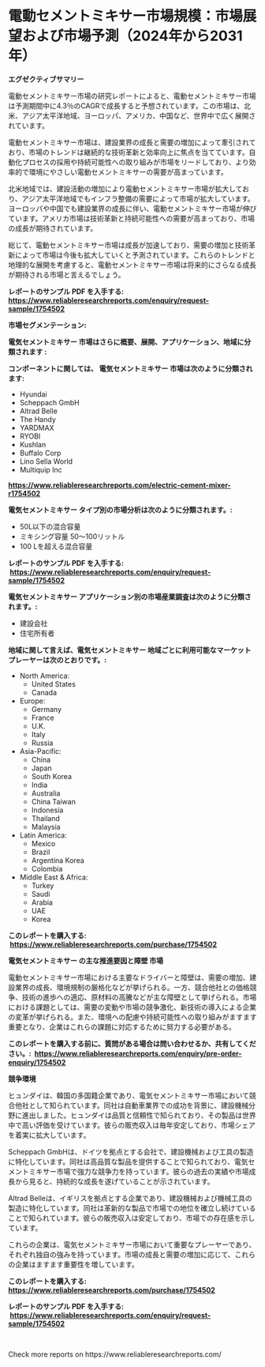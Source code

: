 <p><h1>電動セメントミキサー市場規模：市場展望および市場予測（2024年から2031年）</h1></p><p><strong>エグゼクティブサマリー</strong></p>
<p><p>電動セメントミキサー市場の研究レポートによると、電動セメントミキサー市場は予測期間中に4.3％のCAGRで成長すると予想されています。この市場は、北米、アジア太平洋地域、ヨーロッパ、アメリカ、中国など、世界中で広く展開されています。</p><p>電動セメントミキサー市場は、建設業界の成長と需要の増加によって牽引されており、市場のトレンドは継続的な技術革新と効率向上に焦点を当てています。自動化プロセスの採用や持続可能性への取り組みが市場をリードしており、より効率的で環境にやさしい電動セメントミキサーの需要が高まっています。</p><p>北米地域では、建設活動の増加により電動セメントミキサー市場が拡大しており、アジア太平洋地域でもインフラ整備の需要によって市場が拡大しています。ヨーロッパや中国でも建設業界の成長に伴い、電動セメントミキサー市場が伸びています。アメリカ市場は技術革新と持続可能性への需要が高まっており、市場の成長が期待されています。</p><p>総じて、電動セメントミキサー市場は成長が加速しており、需要の増加と技術革新によって市場は今後も拡大していくと予測されています。これらのトレンドと地理的な展開を考慮すると、電動セメントミキサー市場は将来的にさらなる成長が期待される市場と言えるでしょう。</p></p>
<p><strong>レポートのサンプル PDF を入手する: <a href="https://www.reliableresearchreports.com/enquiry/request-sample/1754502">https://www.reliableresearchreports.com/enquiry/request-sample/1754502</a></strong></p>
<p><strong>市場セグメンテーション:</strong></p>
<p><strong> 電気セメントミキサー 市場はさらに概要、展開、アプリケーション、地域に分類されます :</strong></p>
<p><strong>コンポーネントに関しては、 電気セメントミキサー 市場は次のように分類されます: &nbsp;</strong></p>
<p><ul><li>Hyundai</li><li>Scheppach GmbH</li><li>Altrad Belle</li><li>The Handy</li><li>YARDMAX</li><li>RYOBI</li><li>Kushlan</li><li>Buffalo Corp</li><li>Lino Sella World</li><li>Multiquip Inc</li></ul></p>
<p><strong><a href="https://www.reliableresearchreports.com/electric-cement-mixer-r1754502">https://www.reliableresearchreports.com/electric-cement-mixer-r1754502</a></strong></p>
<p><strong> 電気セメントミキサー タイプ別の市場分析は次のように分類されます。:</strong></p>
<p><ul><li>50L以下の混合容量</li><li>ミキシング容量 50〜100リットル</li><li>100 Lを超える混合容量</li></ul></p>
<p><strong>レポートのサンプル PDF を入手する: &nbsp;<a href="https://www.reliableresearchreports.com/enquiry/request-sample/1754502">https://www.reliableresearchreports.com/enquiry/request-sample/1754502</a></strong></p>
<p><strong> 電気セメントミキサー アプリケーション別の市場産業調査は次のように分類されます。:</strong></p>
<p><ul><li>建設会社</li><li>住宅所有者</li></ul></p>
<p><strong>地域に関して言えば、電気セメントミキサー 地域ごとに利用可能なマーケットプレーヤーは次のとおりです。:</strong></p>
<p><ul>
    <li>
        North America:
        <ul>
            <li>United States</li>
            <li>Canada</li>
        </ul>
    </li>
    <li>
        Europe:
        <ul>
            <li>Germany</li>
            <li>France</li>
            <li>U.K.</li>
            <li>Italy</li>
            <li>Russia</li>
        </ul>
    </li>
    <li>
        Asia-Pacific:
        <ul>
            <li>China</li>
            <li>Japan</li>
            <li>South Korea</li>
            <li>India</li>
            <li>Australia</li>
            <li>China Taiwan</li>
            <li>Indonesia</li>
            <li>Thailand</li>
            <li>Malaysia</li>
        </ul>
    </li>
    <li>
        Latin America:
        <ul>
            <li>Mexico</li>
            <li>Brazil</li>
            <li>Argentina Korea</li>
            <li>Colombia</li>
        </ul>
    </li>
    <li>
        Middle East & Africa:
        <ul>
            <li>Turkey</li>
            <li>Saudi</li>
            <li>Arabia</li>
            <li>UAE</li>
            <li>Korea</li>
        </ul>
    </li>
    </ul></p>
<p><strong>このレポートを購入する: &nbsp;<a href="https://www.reliableresearchreports.com/purchase/1754502">https://www.reliableresearchreports.com/purchase/1754502</a></strong></p>
<p><strong>電気セメントミキサー の主な推進要因と障壁 市場</strong></p>
<p><p>電動セメントミキサー市場における主要なドライバーと障壁は、需要の増加、建設業界の成長、環境規制の厳格化などが挙げられる。一方、競合他社との価格競争、技術の進歩への適応、原材料の高騰などが主な障壁として挙げられる。市場における課題としては、需要の変動や市場の競争激化、新技術の導入による企業の変革が挙げられる。また、環境への配慮や持続可能性への取り組みがますます重要となり、企業はこれらの課題に対応するために努力する必要がある。</p></p>
<p><strong>このレポートを購入する前に、質問がある場合は問い合わせるか、共有してください。:&nbsp; <a href="https://www.reliableresearchreports.com/enquiry/pre-order-enquiry/1754502">https://www.reliableresearchreports.com/enquiry/pre-order-enquiry/1754502</a></strong></p>
<p><strong>競争環境</strong></p>
<p><p>ヒュンダイは、韓国の多国籍企業であり、電気セメントミキサー市場において競合他社として知られています。同社は自動車業界での成功を背景に、建設機械分野に進出しました。ヒュンダイは品質と信頼性で知られており、その製品は世界中で高い評価を受けています。彼らの販売収入は毎年安定しており、市場シェアを着実に拡大しています。</p><p>Scheppach GmbHは、ドイツを拠点とする会社で、建設機械および工具の製造に特化しています。同社は高品質な製品を提供することで知られており、電気セメントミキサー市場で強力な競争力を持っています。彼らの過去の実績や市場成長から見ると、持続的な成長を遂げていることが示されています。</p><p>Altrad Belleは、イギリスを拠点とする企業であり、建設機械および機械工具の製造に特化しています。同社は革新的な製品で市場での地位を確立し続けていることで知られています。彼らの販売収入は安定しており、市場での存在感を示しています。</p><p>これらの企業は、電気セメントミキサー市場において重要なプレーヤーであり、それぞれ独自の強みを持っています。市場の成長と需要の増加に応じて、これらの企業はますます重要性を増しています。</p></p>
<p><strong>このレポートを購入する: &nbsp; <a href="https://www.reliableresearchreports.com/purchase/1754502">https://www.reliableresearchreports.com/purchase/1754502</a></strong></p>
<p><strong>レポートのサンプル PDF を入手する: &nbsp;<a href="https://www.reliableresearchreports.com/enquiry/request-sample/1754502">https://www.reliableresearchreports.com/enquiry/request-sample/1754502</a></strong><strong></strong></p>
<p>&nbsp;</p>
<p>Check more reports on https://www.reliableresearchreports.com/</p>